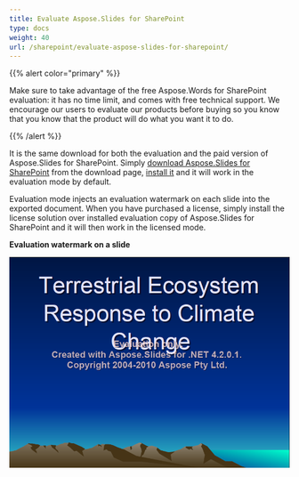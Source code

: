 ```yaml
---
title: Evaluate Aspose.Slides for SharePoint
type: docs
weight: 40
url: /sharepoint/evaluate-aspose-slides-for-sharepoint/
---
```


{{% alert color="primary" %}} 

Make sure to take advantage of the free Aspose.Words for SharePoint evaluation: it has no time limit, and comes with free technical support. We encourage our users to evaluate our products before buying so you know that you know that the product will do what you want it to do.

{{% /alert %}} 

It is the same download for both the evaluation and the paid version of Aspose.Slides for SharePoint. Simply [download Aspose.Slides for SharePoint](http://www.aspose.com/community/files/73/sharepoint-components/aspose.slides-for-sharepoint/default.aspx) from the download page, [install it]() and it will work in the evaluation mode by default. 

Evaluation mode injects an evaluation watermark on each slide into the exported document. When you have purchased a license, simply install the license solution over installed evaluation copy of Aspose.Slides for SharePoint and it will then work in the licensed mode. 

**Evaluation watermark on a slide** 

![todo:image_alt_text](evaluate-aspose-slides-for-sharepoint_1.png)

